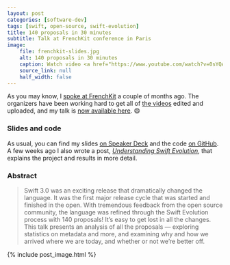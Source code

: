 ```yaml
---
layout: post
categories: [software-dev]
tags: [swift, open-source, swift-evolution]
title: 140 proposals in 30 minutes
subtitle: Talk at FrenchKit conference in Paris
image:
    file: frenchkit-slides.jpg
    alt: 140 proposals in 30 minutes
    caption: Watch video <a href="https://www.youtube.com/watch?v=0sYQAtoK3VQ">on YouTube</a>
    source_link: null
    half_width: false
---
```


As you may know, I [spoke at FrenchKit](/speaking-at-frenchkit/) a couple of months ago. The organizers have been working hard to get all of [the videos](http://frenchkit.fr/#videos) edited and uploaded, and my talk is [now available here](https://www.youtube.com/watch?v=0sYQAtoK3VQ). 😄

<!--excerpt-->

### Slides and code

As usual, you can find my slides [on Speaker Deck](https://speakerdeck.com/jessesquires/140-proposals-in-30-minutes) and the code [on GitHub](https://github.com/jessesquires/swift-proposal-analyzer). A few weeks ago I also wrote a post, [*Understanding Swift Evolution*](/understanding-swift-evolution/), that explains the project and results in more detail.

### Abstract

> Swift 3.0 was an exciting release that dramatically changed the language. It was the first major release cycle that was started and finished in the open. With tremendous feedback from the open source community, the language was refined through the Swift Evolution process with 140 proposals! It’s easy to get lost in all the changes. This talk presents an analysis of all the proposals — exploring statistics on metadata and more, and examining why and how we arrived where we are today, and whether or not we’re better off.

{% include post_image.html %}
